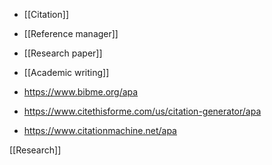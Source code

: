 - [[Citation]]
- [[Reference manager]]
- [[Research paper]]
- [[Academic writing]]

- https://www.bibme.org/apa
- https://www.citethisforme.com/us/citation-generator/apa
- https://www.citationmachine.net/apa

[[Research]]
